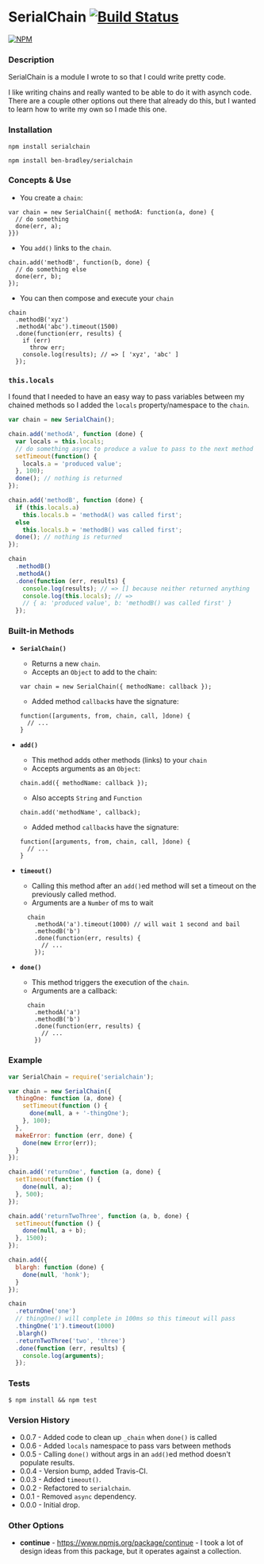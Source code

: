 # SerialChain [![Build Status](https://secure.travis-ci.org/ben-bradley/serialchain.png)](http://travis-ci.org/ben-bradley/serialchain)
[![NPM](https://nodei.co/npm/serialchain.png)](https://nodei.co/npm/serialchain/)

### Description

SerialChain is a module I wrote to so that I could write pretty code.

I like writing chains and really wanted to be able to do it with asynch code.  There are a couple other options out there that already do this, but I wanted to learn how to write my own so I made this one.

### Installation

`npm install serialchain`

`npm install ben-bradley/serialchain`

### Concepts & Use

- You create a `chain`:
```
var chain = new SerialChain({ methodA: function(a, done) {
  // do something
  done(err, a);
}})
```

- You `add()` links to the `chain`.
```
chain.add('methodB', function(b, done) {
  // do something else
  done(err, b);
});
```

- You can then compose and execute your `chain`
```
chain
  .methodB('xyz')
  .methodA('abc').timeout(1500)
  .done(function(err, results) {
    if (err)
      throw err;
    console.log(results); // => [ 'xyz', 'abc' ]
  });
```

### `this.locals`

I found that I needed to have an easy way to pass variables between my chained methods so I added the `locals` property/namespace to the `chain`.

```js
var chain = new SerialChain();

chain.add('methodA', function (done) {
  var locals = this.locals;
  // do something async to produce a value to pass to the next method
  setTimeout(function() {
    locals.a = 'produced value';
  }, 100);
  done(); // nothing is returned
});

chain.add('methodB', function (done) {
  if (this.locals.a)
    this.locals.b = 'methodA() was called first';
  else
    this.locals.b = 'methodB() was called first';
  done(); // nothing is returned
});

chain
  .methodB()
  .methodA()
  .done(function (err, results) {
    console.log(results); // => [] because neither returned anything
    console.log(this.locals); // =>
    // { a: 'produced value', b: 'methodB() was called first' }
  });
```

### Built-in Methods

- __`SerialChain()`__
  - Returns a new `chain`.
  - Accepts an `Object` to add to the chain:
  ```
  var chain = new SerialChain({ methodName: callback });
  ```
  - Added method `callback`s have the signature:
  ```
  function([arguments, from, chain, call, ]done) {
    // ...
  }
  ```

- __`add()`__
  - This method adds other methods (links) to your `chain`
  - Accepts arguments as an `Object`:
  ```
  chain.add({ methodName: callback });
  ```
  - Also accepts `String` and `Function`
  ```
  chain.add('methodName', callback);
  ```
  - Added method `callback`s have the signature:
  ```
  function([arguments, from, chain, call, ]done) {
    // ...
  }
  ```

- __`timeout()`__
  - Calling this method after an `add()`ed method will set a timeout on the previously called method.
  - Arguments are a `Number` of ms to wait
  ```
    chain
      .methodA('a').timeout(1000) // will wait 1 second and bail
      .methodB('b')
      .done(function(err, results) {
        // ...
      });
  ```

- __`done()`__
  - This method triggers the execution of the `chain`.
  - Arguments are a callback:
  ```
    chain
      .methodA('a')
      .methodB('b')
      .done(function(err, results) {
        // ...
      })
  ```

### Example
```js
var SerialChain = require('serialchain');

var chain = new SerialChain({
  thingOne: function (a, done) {
    setTimeout(function () {
      done(null, a + '-thingOne');
    }, 100);
  },
  makeError: function (err, done) {
    done(new Error(err));
  }
});

chain.add('returnOne', function (a, done) {
  setTimeout(function () {
    done(null, a);
  }, 500);
});

chain.add('returnTwoThree', function (a, b, done) {
  setTimeout(function () {
    done(null, a + b);
  }, 1500);
});

chain.add({
  blargh: function (done) {
    done(null, 'honk');
  }
});

chain
  .returnOne('one')
  // thingOne() will complete in 100ms so this timeout will pass
  .thingOne('1').timeout(1000)
  .blargh()
  .returnTwoThree('two', 'three')
  .done(function (err, results) {
    console.log(arguments);
  });
```

### Tests

`$ npm install && npm test`

### Version History

- 0.0.7 - Added code to clean up `_chain` when `done()` is called
- 0.0.6 - Added `locals` namespace to pass vars between methods
- 0.0.5 - Calling `done()` without args in an `add()`ed method doesn't populate results.
- 0.0.4 - Version bump, added Travis-CI.
- 0.0.3 - Added `timeout()`.
- 0.0.2 - Refactored to `serialchain`.
- 0.0.1 - Removed `async` dependency.
- 0.0.0 - Initial drop.

### Other Options
- __continue__ - https://www.npmjs.org/package/continue - I took a lot of design ideas from this package, but it operates against a collection.
